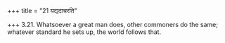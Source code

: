+++
title = "21 यद्यदाचरति"

+++
3.21. Whatsoever a great man does, other commoners do the same; whatever
standard he sets up, the world follows that.
